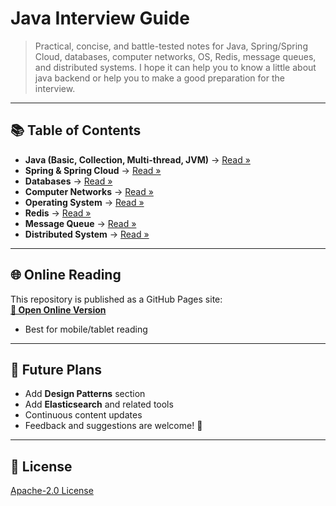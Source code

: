 # Java Interview Guide

> Practical, concise, and battle-tested notes for Java, Spring/Spring Cloud, databases, computer networks, OS, Redis, message queues, and distributed systems.
> I hope it can help you to know a little about java backend or help you to make a good preparation for the interview.
---

## 📚 Table of Contents

- **Java (Basic, Collection, Multi-thread, JVM)** → [Read »](docs/java.md)
- **Spring & Spring Cloud** → [Read »](docs/spring.md)
- **Databases** → [Read »](docs/database.md)
- **Computer Networks** → [Read »](docs/network.md)
- **Operating System** → [Read »](docs/os.md)
- **Redis** → [Read »](docs/redis.md)
- **Message Queue** → [Read »](docs/mq.md)
- **Distributed System** → [Read »](docs/ds.md)

---

## 🌐 Online Reading

This repository is published as a GitHub Pages site:  
**[📖 Open Online Version](https://pjpjsocute.github.io/JAVA_INTERVIEW_GUIDE/)**

- Best for mobile/tablet reading


---

## 📅 Future Plans

- Add **Design Patterns** section
- Add **Elasticsearch** and related tools
- Continuous content updates  
- Feedback and suggestions are welcome! 🙌

---

## 📄 License

[Apache-2.0 License](LICENSE)
